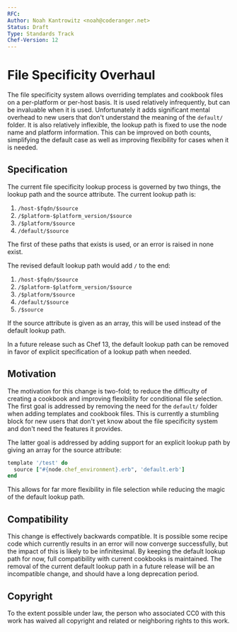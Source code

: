```yaml
---
RFC:
Author: Noah Kantrowitz <noah@coderanger.net>
Status: Draft
Type: Standards Track
Chef-Version: 12
---
```


# File Specificity Overhaul

The file specificity system allows overriding templates and cookbook files on
a per-platform or per-host basis. It is used relatively infrequently, but can
be invaluable when it is used. Unfortunately it adds significant mental overhead
to new users that don't understand the meaning of the `default/` folder. It is
also relatively inflexible, the lookup path is fixed to use the node name and
platform information. This can be improved on both counts, simplifying the
default case as well as improving flexibility for cases when it is needed.

## Specification

The current file specificity lookup process is governed by two things, the
lookup path and the source attribute. The current lookup path is:

1. `/host-$fqdn/$source`
1. `/$platform-$platform_version/$source`
1. `/$platform/$source`
1. `/default/$source`

The first of these paths that exists is used, or an error is raised in none
exist.

The revised default lookup path would add `/` to the end:

1. `/host-$fqdn/$source`
1. `/$platform-$platform_version/$source`
1. `/$platform/$source`
1. `/default/$source`
1. `/$source`

If the source attribute is given as an array, this will be used instead of the
default lookup path.

In a future release such as Chef 13, the default lookup path can be removed in
favor of explicit specification of a lookup path when needed.

## Motivation

The motivation for this change is two-fold; to reduce the difficulty of creating
a cookbook and improving flexibility for conditional file selection. The first
goal is addressed by removing the need for the `default/` folder when adding
templates and cookbook files. This is currently a stumbling block for new users
that don't yet know about the file specificity system and don't need the
features it provides.

The latter goal is addressed by adding support for an explicit lookup path by
giving an array for the source attribute:

```ruby
template '/test' do
  source ["#{node.chef_environment}.erb", 'default.erb']
end
```

This allows for far more flexibility in file selection while reducing the magic
of the default lookup path.

## Compatibility

This change is effectively backwards compatible. It is possible some recipe code
which currently results in an error will now converge successfully, but the
impact of this is likely to be infinitesimal. By keeping the default lookup path
for now, full compatibility with current cookbooks is maintained. The removal of
the current default lookup path in a future release will be an incompatible
change, and should have a long deprecation period.

## Copyright

To the extent possible under law, the person who associated CC0 with this work
has waived all copyright and related or neighboring rights to this work.
